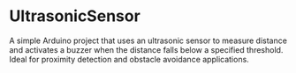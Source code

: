 # UltrasonicSensor
A simple Arduino project that uses an ultrasonic sensor to measure distance and activates a buzzer when the distance falls below a specified threshold. Ideal for proximity detection and obstacle avoidance applications.
